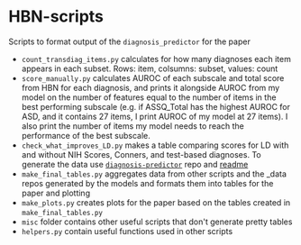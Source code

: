 # HBN-scripts

Scripts to format output of the `diagnosis_predictor` for the paper

- `count_transdiag_items.py` calculates for how many diagnoses each item appears in each subset. Rows: item, colsumns: subset, values: count
- `score_manually.py` calculates AUROC of each subscale and total score from HBN for each diagnosis, and prints it alongside AUROC from my model on the number of features equal to the number of items in the best performing subscale (e.g. if ASSQ_Total has the highest AUROC for ASD, and it contains 27 items, I print AUROC of my model at 27 items). I also print the number of items my model needs to reach the performance of the best subscale. 
- `check_what_improves_LD.py` makes a table comparing scores for LD with and without NIH Scores, Conners, and test-based diagnoses. To generate the data use [`diagnosis-predictor`](https://github.com/charlie42/diagnosis-predictor) repo and [readme](https://docs.google.com/document/d/1xQaHDSa7YKXsVrUrfFXuX_sBycES0fT4BSv3XKtyL0M/edit)
- `make_final_tables.py` aggregates data from other scripts and the _data repos generated by the models and formats them into tables for the paper and plotting
- `make_plots.py` creates plots for the paper based on the tables created in `make_final_tables.py`
- `misc` folder contains other useful scripts that don't generate pretty tables
- `helpers.py` contain useful functions used in other scripts